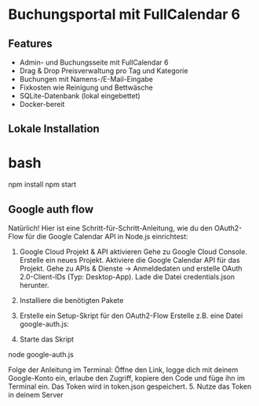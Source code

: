 # Buchungsportal mit FullCalendar 6

## Features
- Admin- und Buchungsseite mit FullCalendar 6
- Drag & Drop Preisverwaltung pro Tag und Kategorie
- Buchungen mit Namens-/E-Mail-Eingabe
- Fixkosten wie Reinigung und Bettwäsche
- SQLite-Datenbank (lokal eingebettet)
- Docker-bereit

## Lokale Installation

# bash
npm install
npm start


## Google auth flow

Natürlich! Hier ist eine Schritt-für-Schritt-Anleitung, wie du den OAuth2-Flow für die Google Calendar API in Node.js einrichtest:

1. Google Cloud Projekt & API aktivieren
Gehe zu Google Cloud Console.
Erstelle ein neues Projekt.
Aktiviere die Google Calendar API für das Projekt.
Gehe zu APIs & Dienste → Anmeldedaten und erstelle OAuth 2.0-Client-IDs (Typ: Desktop-App).
Lade die Datei credentials.json herunter.
2. Installiere die benötigten Pakete
3. Erstelle ein Setup-Skript für den OAuth2-Flow
Erstelle z.B. eine Datei google-auth.js:

4. Starte das Skript

node google-auth.js

Folge der Anleitung im Terminal: Öffne den Link, logge dich mit deinem Google-Konto ein, erlaube den Zugriff, kopiere den Code und füge ihn im Terminal ein.
Das Token wird in token.json gespeichert.
5. Nutze das Token in deinem Server